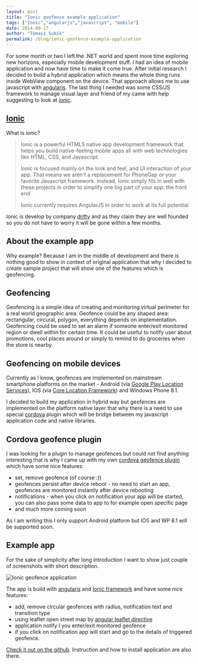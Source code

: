 ```yaml
---
layout: post
title: "Ionic geofence example application"
tags: ["Ionic","angularjs","javascript", "mobile"]
date: 2014-09-17
author: "Tomasz Subik"
permalink: /blog/ionic-geofence-example-application
---
```


For some month or two I left the .NET world and spent more time exploring new horizons, especially mobile development stuff. I had an idea of mobile application and now have time to make it come true. After initial research I decided to build a hybrid application which means the whole thing runs inside WebView component on the device. That approach allows me to use javascript with [angularjs](https://angularjs.org/). The last thing I needed was some CSS/JS framework to manage visual layer and friend of my came with help suggesting to look at [ionic](http://ionicframework.com/).

<!--more-->

## [Ionic](http://ionicframework.com/)

What is ionic?

> Ionic is a powerful HTML5 native app development framework that helps you build native-feeling mobile apps all with web technologies like HTML, CSS, and Javascript.
>
>Ionic is focused mainly on the look and feel, and UI interaction of your app. That means we aren't a replacement for PhoneGap or your favorite Javascript framework. Instead, Ionic simply fits in well with these projects in order to simplify one big part of your app: the front end
>
>Ionic currently requires AngularJS in order to work at its full potential

Ionic is develop by company [drifty](http://drifty.com/) and as they claim they are well founded so you do not have to worry it will be gone within a few months.

## About the example app

Why example? Because I am in the middle of development and there is nothing good to show in context of original application that why I decided to create sample project that will show one of the features which is geofencing.

## Geofencing

Geofencing is a simple idea of creating and monitoring virtual perimeter for a real world geographic area. Geofence could be any shaped area: rectangular, circural, polygon, everything depends on implementation. Geofencing could be used to set an alarm if someone enter/exit monitored region or dwell within for certain time. It could be useful to notify user about promotions, cool places around or simply to remind to do groceries when the store is nearby.

## Geofencing on mobile devices

Currently as I know, geofences are implemented on mainstream smartphone platforms on the market - Android (via [Google Play Location Services](https://developer.android.com/google/play-services/location.html)), IOS (via [Core Location Framework](https://developer.apple.com/library/ios/documentation/CoreLocation/Reference/CoreLocation_Framework/_index.html)) and Windows Phone 8.1.

I decided to build my application in hybrid way but geofences are implemented on the platform native layer that why there is a need to use special [cordova](http://cordova.apache.org/) plugin which will be bridge between my javascript application code and native libraries.

## Cordova geofence plugin

I was looking for a plugin to manage geofences but could not find anything interesting that is why I came up with my own [cordova geofence plugin](https://github.com/tsubik/cordova-plugin-geofence) which have some nice features:

* set, remove geofence (of course :))
* geofences persist after device reboot - no need to start an app, geofences are monitored instantly after device rebooting
* notifications - when you click on notification your app will be started, you can also pass some data to app to for example open specific page
* and much more coming soon

As I am writing this I only support Android platform but IOS and WP 8.1 will be supported soon.

## Example app

For the sake of simplicity after long introduction I want to show just couple of screenshots with short description.

![Ionic geofence application](https://cloud.githubusercontent.com/assets/1286444/4302807/604c7c5e-3e5e-11e4-87df-99b22abffdc8.jpg)

The app is build with [angularjs](https://angularjs.org/) and [Ionic framework](http://ionicframework.com/) and have some nice features:

*  add, remove circular geofences with radius, notification text and transition type
*  using leaflet open street map by [angular leaflet directive](https://github.com/tombatossals/angular-leaflet-directive)
*  application notify I you enter/exit monitored geofence
*  if you click on notification app will start and go to the details of triggered geofence.

[Check it out on the github](https://github.com/tsubik/ionic-geofence). Instruction and how to install application are also there.
